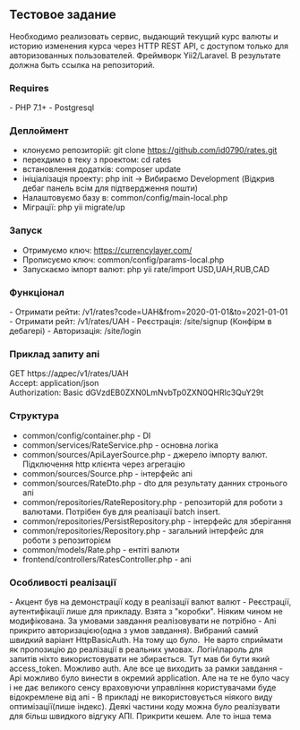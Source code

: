 <h2>Тестовое задание</h2>
<p>Необходимо реализовать сервис, выдающий текущий курс валюты и историю изменения курса через HTTP REST API, с доступом только для авторизованных пользователей. Фреймворк Yii2/Laravel. В результате должна быть ссылка на репозиторий.</p>

<h3>Requires</h3>
- PHP 7.1+
- Postgresql


<h3>Деплоймент</h3>

- клонуємо репозиторій: git clone https://github.com/id0790/rates.git
- перехдимо в теку з проектом: cd rates
- встановлення додатків: composer update
- ініціалізація проекту: php init -> Вибираємо Development (Відкрив дебаг панель всім для підтвердження пошти)
- Налаштовуємо базу в: common/config/main-local.php
- Міграції: php yii migrate/up

<h3>Запуск</h3>

- Отримуємо ключ: https://currencylayer.com/
- Прописуємо ключ: common/config/params-local.php
- Запускаємо імпорт валют: php yii rate/import USD,UAH,RUB,CAD

<h3>Функціонал</h3>
- Отримати рейти: /v1/rates?code=UAH&from=2020-01-01&to=2021-01-01
- Отримати рейт: /v1/rates/UAH
- Реєстрація: /site/signup (Конфірм в дебагері) 
- Авторизація: /site/login

<h3>Приклад запиту апі</h3>
GET https://адрес/v1/rates/UAH<br/>
Accept: application/json<br/>
Authorization: Basic dGVzdEB0ZXN0LmNvbTp0ZXN0QHRlc3QuY29t<br/>

<h3>Структура</h3>

- common/config/container.php - DI
- common/services/RateService.php - основна логіка 
- common/sources/ApiLayerSource.php - джерело імпорту валют. Підключення http клієнта через агрегацію
- common/sources/Source.php - інтерфейс апі
- common/sources/RateDto.php - dto для результату данних стронього апі
- common/repositories/RateRepository.php - репозиторій для роботи з валютами. Потрібен був для реалізації batch insert. 
- common/repositories/PersistRepository.php - інтерфейс для зберігання
- common/repositories/Repository.php - загальний інтерфейс для роботи з репозиторієм
- common/models/Rate.php - ентіті валюти
- frontend/controllers/RatesController.php - апі

<h3>Особливості реалізації</h3>
- Акцент був на демонстрації коду в реалізації валют валют
- Реєстрації, аутентифікації лише для прикладу. Взята з "коробки". Ніяким чином не модифікована. За умовами завдання реалізовувати не потрібно
- Апі прикрито авторизацією(одна з умов завдання). Вибраний самий швидкий варіант HttpBasicAuth. На тому що було.  Не варто сприймати як пропозицію до реалізації в реальних умовах. Логін\пароль для запитів ніхто використовувати не збирається. Тут мав би бути який access_token. Можливо auth. Але все це виходить за рамки завдання 
- Api можливо було винести в окремий application. Але на те не було часу і не дає великого сенсу враховуючи управління користувачами буде відокремлене від апі
- В прикладі не використовується ніякого виду оптимізації(лише індекс). Деякі частини коду можна було реалізувати для більш швидкого відгуку АПІ. Прикрити кешем. Але то інша тема


